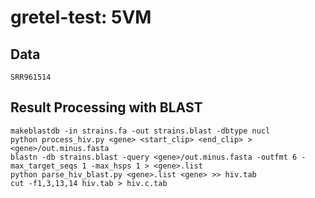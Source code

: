 gretel-test: 5VM
================

## Data
`SRR961514`

## Result Processing with BLAST

    makeblastdb -in strains.fa -out strains.blast -dbtype nucl
    python process_hiv.py <gene> <start_clip> <end_clip> > <gene>/out.minus.fasta
    blastn -db strains.blast -query <gene>/out.minus.fasta -outfmt 6 -max_target_seqs 1 -max_hsps 1 > <gene>.list
    python parse_hiv_blast.py <gene>.list <gene> >> hiv.tab
    cut -f1,3,13,14 hiv.tab > hiv.c.tab

